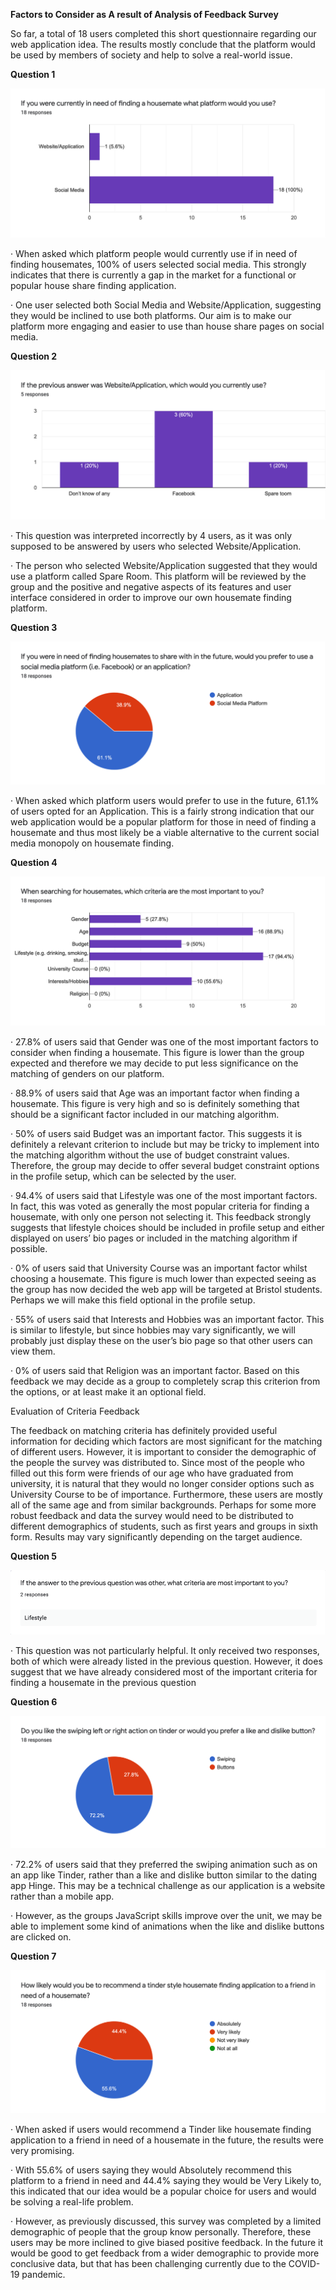 **Factors to Consider as A result of Analysis of Feedback Survey**

 

So far, a total of 18 users completed this short questionnaire regarding our web application idea. The results mostly conclude that the platform would be used by members of society and help to solve a real-world issue.

 

 

**Question 1**

**![Chart, bar chart, histogram  Description automatically generated](https://github.com/JaiRanchod/Desk-10-Software-Engineering-Group-Project/blob/Jai/Documentation%20Notes/Survey1.png)**

·    When asked which platform people would currently use if in need of finding housemates, 100% of users selected social media. This strongly indicates that there is currently a gap in the market for a functional or popular house share finding application. 

·    One user selected both Social Media and Website/Application, suggesting they would be inclined to use both platforms. Our aim is to make our platform more engaging and easier to use than house share pages on social media.

 

 

**Question 2**

**![Chart, bar chart  Description automatically generated](https://github.com/JaiRanchod/Desk-10-Software-Engineering-Group-Project/blob/Jai/Documentation%20Notes/Survey2.png)**

·    This question was interpreted incorrectly by 4 users, as it was only supposed to be answered by users who selected Website/Application.

·    The person who selected Website/Application suggested that they would use a platform called Spare Room. This platform will be reviewed by the group and the positive and negative aspects of its features and user interface considered in order to improve our own housemate finding platform.

 

 

**Question 3**

![img](https://github.com/JaiRanchod/Desk-10-Software-Engineering-Group-Project/blob/Jai/Documentation%20Notes/Survey3.png)

 

·    When asked which platform users would prefer to use in the future, 61.1% of users opted for an Application. This is a fairly strong indication that our web application would be a popular platform for those in need of finding a housemate and thus most likely be a viable alternative to the current social media monopoly on housemate finding.

 

 

**Question 4**

 

**![Chart, bar chart  Description automatically generated](https://github.com/JaiRanchod/Desk-10-Software-Engineering-Group-Project/blob/Jai/Documentation%20Notes/Survey4.png)** 

·    27.8% of users said that Gender was one of the most important factors to consider when finding a housemate. This figure is lower than the group expected and therefore we may decide to put less significance on the matching of genders on our platform.

 

·    88.9% of users said that Age was an important factor when finding a housemate. This figure is very high and so is definitely something that should be a significant factor included in our matching algorithm. 

 

·    50% of users said Budget was an important factor. This suggests it is definitely a relevant criterion to include but may be tricky to implement into the matching algorithm without the use of budget constraint values. Therefore, the group may decide to offer several budget constraint options in the profile setup, which can be selected by the user.

 

·    94.4% of users said that Lifestyle was one of the most important factors. In fact, this was voted as generally the most popular criteria for finding a housemate, with only one person not selecting it. This feedback strongly suggests that lifestyle choices should be included in profile setup and either displayed on users’ bio pages or included in the matching algorithm if possible.

 

·    0% of users said that University Course was an important factor whilst choosing a housemate. This figure is much lower than expected seeing as the group has now decided the web app will be targeted at Bristol students. Perhaps we will make this field optional in the profile setup. 

 

·    55% of users said that Interests and Hobbies was an important factor. This is similar to lifestyle, but since hobbies may vary significantly, we will probably just display these on the user’s bio page so that other users can view them.

 

·    0% of users said that Religion was an important factor. Based on this feedback we may decide as a group to completely scrap this criterion from the options, or at least make it an optional field.

 

Evaluation of Criteria Feedback

 

The feedback on matching criteria has definitely provided useful information for deciding which factors are most significant for the matching of different users. However, it is important to consider the demographic of the people the survey was distributed to. Since most of the people who filled out this form were friends of our age who have graduated from university, it is natural that they would no longer consider options such as University Course to be of importance. Furthermore, these users are mostly all of the same age and from similar backgrounds. Perhaps for some more robust feedback and data the survey would need to be distributed to different demographics of students, such as first years and groups in sixth form. Results may vary significantly depending on the target audience.

 

 

**Question 5**

![Text  Description automatically generated with low confidence](https://github.com/JaiRanchod/Desk-10-Software-Engineering-Group-Project/blob/Jai/Documentation%20Notes/Survey5.png)

·    This question was not particularly helpful. It only received two responses, both of which were already listed in the previous question. However, it does suggest that we have already considered most of the important criteria for finding a housemate in the previous question

**Question 6**

![Chart, pie chart  Description automatically generated](https://github.com/JaiRanchod/Desk-10-Software-Engineering-Group-Project/blob/Jai/Documentation%20Notes/Survey6.png)

 

·    72.2% of users said that they preferred the swiping animation such as on an app like Tinder, rather than a like and dislike button similar to the dating app Hinge. This may be a technical challenge as our application is a website rather than a mobile app. 

·    However, as the groups JavaScript skills improve over the unit, we may be able to implement some kind of animations when the like and dislike buttons are clicked on.

 

**Question 7**

 

**![Chart, pie chart  Description automatically generated](https://github.com/JaiRanchod/Desk-10-Software-Engineering-Group-Project/blob/Jai/Documentation%20Notes/Survey7.png)**

·    When asked if users would recommend a Tinder like housemate finding application to a friend in need of a housemate in the future, the results were very promising.

·    With 55.6% of users saying they would Absolutely recommend this platform to a friend in need and 44.4% saying they would be Very Likely to, this indicated that our idea would be a popular choice for users and would be solving a real-life problem.

·    However, as previously discussed, this survey was completed by a limited demographic of people that the group know personally. Therefore, these users may be more inclined to give biased positive feedback. In the future it would be good to get feedback from a wider demographic to provide more conclusive data, but that has been challenging currently due to the COVID-19 pandemic.
